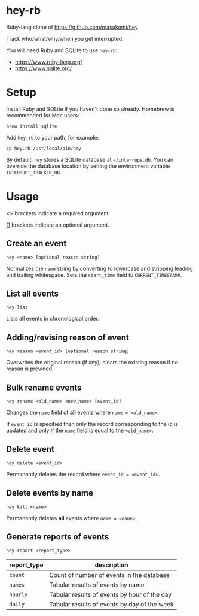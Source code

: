 # hey-rb
Ruby-lang clone of https://github.com/masukomi/hey

Track who/what/why/when you get interrupted.

You will need Ruby and SQLite to use `hey-rb`:
- https://www.ruby-lang.org/
- https://www.sqlite.org/

# Setup
Install Ruby and SQLite if you haven't done so already. Homebrew is recommended for Mac users:

```
brew install sqlite
```

Add `hey.rb` to your path, for example:

```
cp hey.rb /usr/local/bin/hey
```

By default, `hey` stores a SQLite database at `~/interrups.db`. You can override the database location by setting the environment variable `INTERRUPT_TRACKER_DB`.

# Usage
<> brackets indicate a required argument.

[] brackets indicate an optional argument.

## Create an event

```
hey <name> [optional reason string]
```

Normalizes the `name` string by converting to lowercase and stripping leading and trailing whitespace. Sets the `start_time` field to `CURRENT_TIMESTAMP`.

## List all events

```
hey list
```

Lists all events in chronological order.

## Adding/revising reason of event

```
hey reason <event_id> [optional reason string]
```

Overwrites the original reason (if any); clears the existing reason if no reason is provided.

## Bulk rename events

```
hey rename <old_name> <new_name> [event_id]
```

Changes the `name` field of **all** events where `name = <old_name>`.

If `event_id` is specified then only the record corresponding to the id is updated and only if the `name` field is equal to the `<old_name>`.

## Delete event

```
hey delete <event_id>
```

Permanently deletes the record where `event_id = <event_id>`.

## Delete events by name

```
hey kill <name>
```

Permanently deletes **all** events where `name = <name>`.

## Generate reports of events

```
hey report <report_type>
```

|report_type|description|
|-----------|-----------|
| `count`   | Count of number of events in the database |
| `names`   | Tabular results of events by name |
| `hourly`  | Tabular results of events by hour of the day |
| `daily`   | Tabular results of events by day of the week |
